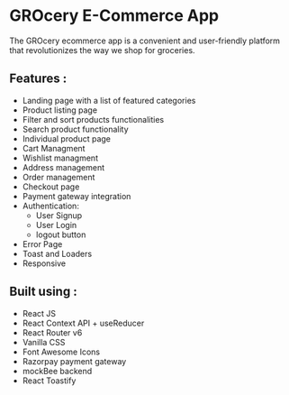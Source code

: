 # GROcery E-Commerce App

The GROcery ecommerce app is a convenient and user-friendly platform that revolutionizes the way we shop for groceries.

## Features :

- Landing page with a list of featured categories
- Product listing page
- Filter and sort products functionalities
- Search product functionality
- Individual product page
- Cart Managment
- Wishlist managment
- Address management
- Order management
- Checkout page
- Payment gateway integration
- Authentication:
    - User Signup
    - User Login
    - logout button
- Error Page
- Toast and Loaders
- Responsive

## Built using :

- React JS
- React Context API + useReducer
- React Router v6
- Vanilla CSS
- Font Awesome Icons
- Razorpay payment gateway
- mockBee backend
- React Toastify

